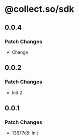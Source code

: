 # @collect.so/sdk

## 0.0.4

### Patch Changes

- Change

## 0.0.2

### Patch Changes

- Init 2

## 0.0.1

### Patch Changes

- 13677d5: Init
